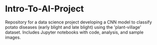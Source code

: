 # Intro-To-AI-Project
Repository for a data science project developing a CNN model to classify potato diseases (early blight and late blight) using the 'plant-village' dataset. Includes Jupyter notebooks with code, analysis, and sample images.
